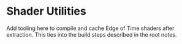 # Shader Utilities

Add tooling here to compile and cache Edge of Time shaders after extraction. This ties into the build steps described in the root notes.
